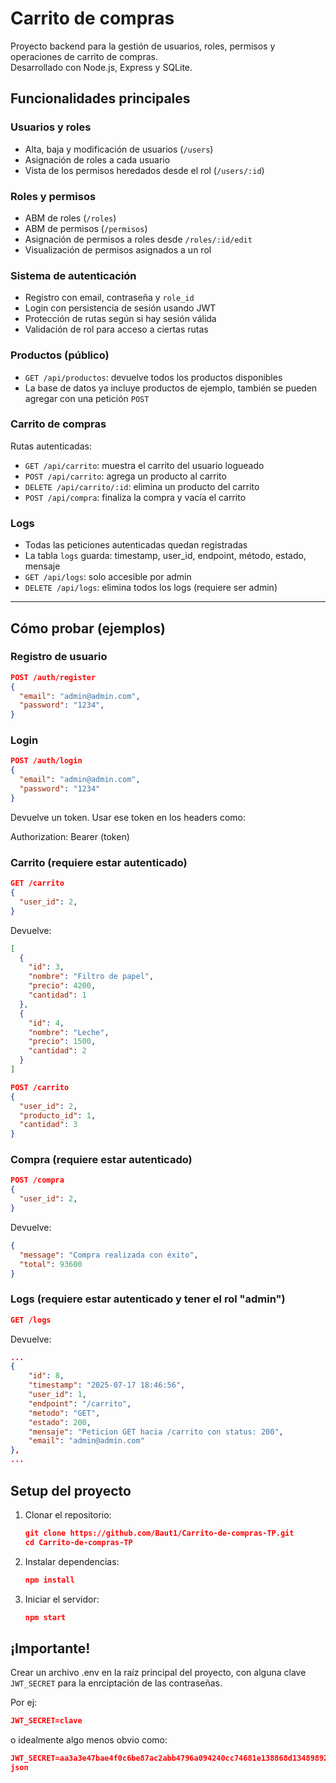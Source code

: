 # Carrito de compras

Proyecto backend para la gestión de usuarios, roles, permisos y operaciones de carrito de compras.  
Desarrollado con Node.js, Express y SQLite.

## Funcionalidades principales

### Usuarios y roles
- Alta, baja y modificación de usuarios (`/users`)
- Asignación de roles a cada usuario
- Vista de los permisos heredados desde el rol (`/users/:id`)

### Roles y permisos
- ABM de roles (`/roles`)
- ABM de permisos (`/permisos`)
- Asignación de permisos a roles desde `/roles/:id/edit`
- Visualización de permisos asignados a un rol

### Sistema de autenticación
- Registro con email, contraseña y `role_id`
- Login con persistencia de sesión usando JWT
- Protección de rutas según si hay sesión válida
- Validación de rol para acceso a ciertas rutas

### Productos (público)
- `GET /api/productos`: devuelve todos los productos disponibles
- La base de datos ya incluye productos de ejemplo, también se pueden agregar con una petición `POST`

### Carrito de compras
Rutas autenticadas:
- `GET /api/carrito`: muestra el carrito del usuario logueado
- `POST /api/carrito`: agrega un producto al carrito
- `DELETE /api/carrito/:id`: elimina un producto del carrito
- `POST /api/compra`: finaliza la compra y vacía el carrito

### Logs
- Todas las peticiones autenticadas quedan registradas
- La tabla `logs` guarda: timestamp, user_id, endpoint, método, estado, mensaje
- `GET /api/logs`: solo accesible por admin
- `DELETE /api/logs`: elimina todos los logs (requiere ser admin)

---

## Cómo probar (ejemplos)

### Registro de usuario
```json
POST /auth/register
{
  "email": "admin@admin.com",
  "password": "1234",
}
```
### Login
```json
POST /auth/login
{
  "email": "admin@admin.com",
  "password": "1234"
}
```
Devuelve un token. Usar ese token en los headers como:

Authorization: Bearer (token)

### Carrito (requiere estar autenticado)
```json
GET /carrito
{
  "user_id": 2,
}
```
Devuelve:
```json
[
  {
    "id": 3,
    "nombre": "Filtro de papel",
    "precio": 4200,
    "cantidad": 1
  },
  {
    "id": 4,
    "nombre": "Leche",
    "precio": 1500,
    "cantidad": 2
  }
]
```
```json
POST /carrito
{
  "user_id": 2,
  "producto_id": 1,
  "cantidad": 3
}
```
### Compra (requiere estar autenticado)
```json
POST /compra
{
  "user_id": 2,
}
```
Devuelve:
```json
{
  "message": "Compra realizada con éxito",
  "total": 93600
}
```

### Logs (requiere estar autenticado y tener el rol "admin")
```json
GET /logs
```
Devuelve:
```json
...
{
    "id": 8,
    "timestamp": "2025-07-17 18:46:56",
    "user_id": 1,
    "endpoint": "/carrito",
    "metodo": "GET",
    "estado": 200,
    "mensaje": "Peticion GET hacia /carrito con status: 200",
    "email": "admin@admin.com"
},
...
```

## Setup del proyecto

1. Clonar el repositorio:
    ```json
    git clone https://github.com/Baut1/Carrito-de-compras-TP.git
    cd Carrito-de-compras-TP
    ```
2. Instalar dependencias:
    ```json
    npm install
    ```
3. Iniciar el servidor:
    ```json
    npm start
    ```

## ¡Importante!

Crear un archivo .env en la raíz principal del proyecto, con alguna clave `JWT_SECRET` para la enrciptación de las contraseñas.

Por ej:
```json
JWT_SECRET=clave
```
o idealmente algo menos obvio como:
```json
JWT_SECRET=aa3a3e47bae4f0c6be87ac2abb4796a094240cc74681e138868d13489892ddd3
json

